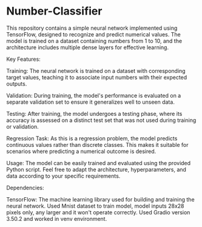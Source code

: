 # Number-Classifier
This repository contains a simple neural network implemented using TensorFlow, designed to recognize and predict numerical values. The model is trained on a dataset containing numbers from 1 to 10, and the architecture includes multiple dense layers for effective learning.

Key Features:

Training: The neural network is trained on a dataset with corresponding target values, teaching it to associate input numbers with their expected outputs.

Validation: During training, the model's performance is evaluated on a separate validation set to ensure it generalizes well to unseen data.

Testing: After training, the model undergoes a testing phase, where its accuracy is assessed on a distinct test set that was not used during training or validation.

Regression Task: As this is a regression problem, the model predicts continuous values rather than discrete classes. This makes it suitable for scenarios where predicting a numerical outcome is desired.

Usage:
The model can be easily trained and evaluated using the provided Python script. Feel free to adapt the architecture, hyperparameters, and data according to your specific requirements.

Dependencies:

TensorFlow: The machine learning library used for building and training the neural network.
Used Mnist dataset to train model, model inputs 28x28 pixels only, any  larger and it won't operate correctly.
Used Gradio version 3.50.2 and worked in venv environment.
